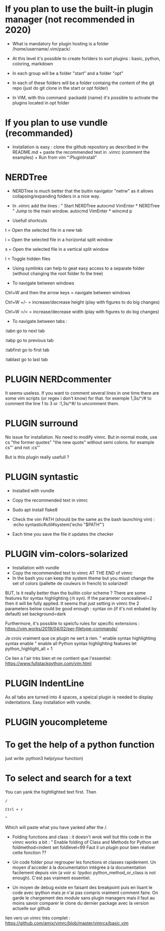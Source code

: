 # If you plan to use the built-in plugin manager (not recommended in 2020)

- What is mandatory for plugin hosting is a folder /home/username/.vim/pack/ 

- At this level it's possible to create forlders to sort plugins : basic, python, coloring, markdown

- In each group will be a folder "start" and a folder "opt"

- In each of these folders will be a folder containg the content of the git repo (just do git clone in the start or opt folder)

- In VIM, with this command :packadd {name} it's possible to activate the plugins located in opt folder

# If you plan to use vundle (recommanded)

- Installation is easy : clone the github repository as described in the README.md + paste the recommended text in .vimrc (comment the examples) + Run from vim ":PluginInstall"

# NERDTree

- NERDTree is much better that the buitin navigator "netrw" as it allows collapsing/expanding folders in a nice way.

- In .vimrc add the lines : 
   " Start NERDTree
   autocmd VimEnter * NERDTree
   " Jump to the main window.
   autocmd VimEnter * wincmd p

- Usefull shortcuts

t = Open the selected file in a new tab

i = Open the selected file in a horizontal split window

s = Open the selected file in a vertical split window

I = Toggle hidden files

- Using symlinks can help to geat easy access to a separate folder (without changing the root folder fo the tree)

- To navigate between windows

Ctrl+W and then the arrow keys = navigate between windows

Ctrl+W +/- = increase/decrease height (play with figures to do big changes)

Ctrl+W >/< = increase/decrease width (play with figures to do big changes)

- To navigate between tabs :

\:tabn         go to next tab

\:tabp         go to previous tab

\:tabfirst     go to first tab

\:tablast      go to last tab

# PLUGIN NERDcommenter

It seems useless. If you want to comment several lines in one time there are some vim scripts (or regex i don't know) for that. for exemple 1,3s/^/# to comment the line 1 to 3 or :1,3s/^#/ to uncomment them.

# PLUGIN surround 

No issue for installation. No need to modify vimrc. But in normal mode, use cs "the former quotes" "the new quote" without semi colons. for example cs"' and not :cs"'

But is this plugin really usefull ?

# PLUGIN syntastic

- Installed with vundle
- Copy the recommended text in vimrc
- Sudo apt install flake8
- Check the vim PATH (should be the same as the bash launching vim) : :echo syntastic#util#system('echo "$PATH"')

- Each time you save the file it updates the checker

# PLUGIN vim-colors-solarized

- Installation with vundle
- Copy the recommended text to vimrc AT THE END of vimrc
- In the bash you can keep the system theme but you miust change the set of colors (pallette de couleurs in french) to solarized!

BUT, Is it really better than the builtin color scheme ? 
There are some features for syntax highlighting (:h syn). If the parameter conceallevel=2 then it will be fully applied.
It seems that just setting in vimrc the 2 parameters below could be good enough : 
syntax on (if it's not enbaled by default)
set background=dark


Furthermore, it's possible to speicfu rules for specific extensions : 
https://vim.works/2019/04/02/per-filetype-commands/

Je crois vraiment que ce plugin ne sert à rien.
" enable syntax highlighting
syntax enable
" enable all Python syntax highlighting features
let python_highlight_all = 1

Ce lien a l'air très bien et ne contient que l'essentiel:
https://www.fullstackpython.com/vim.html

# PLUGIN IndentLine

As all tabs are turned into 4 spaces, a speical plugin is needed to display indentations.
Easy installation with vundle.

# PLUGIN youcompleteme






# To get the help of a python function

just write :python3 help(your function)

# To select and search for a text 

You can yank the hightlighted text first. Then

    /

    Ctrl + r

    "

Which will paste what you have yanked after the /.


- Folding functions and class : it doesn't wrok well but this code in the vimrc works a bit :
   " Enable folding of Class and Methods for Python
   set foldmethod=indent
   set foldlevel=99
  Faut il un plugin pour bien réaliser cette fonction ?? 
   

- Un code folder pour regrouper les fonctions et classes rapidement. Un moyen d'acceder à la documentation intégrée à la documentation facilement depuis vim (a voir si :!pydoc python_method_or_class is not enough). C'est pas vraiment essentiel.

- Un moyen de debug existe en faisant des breakpoint puis en lisant le code avec ipython mais je n'ai pas compris vraiment comment faire.
On garde le chargement des module sans plugin managers mais il faut au moins savoir comparer le clone du dernier package avec la version actuelle sur github


lien vers un vimrc très complet : 
https://github.com/amix/vimrc/blob/master/vimrcs/basic.vim


